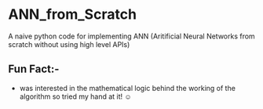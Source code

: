 # ANN_from_Scratch

A naive python code for implementing ANN (Aritificial Neural Networks from scratch without using high level APIs) 

## Fun Fact:- 

- was interested in the mathematical logic behind the working of the algorithm so tried my hand at it! :relaxed:
